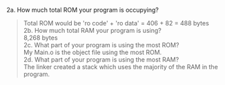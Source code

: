 2a. How much total ROM your program is occupying?  
> Total ROM would be 'ro code' + 'ro data' = 406 + 82 = 488 bytes  
2b. How much total RAM your program is using?  
> 8,268 bytes  
2c. What part of your program is using the most ROM?  
> My Main.o is the object file using the most ROM.  
2d. What part of your program is using the most RAM?  
> The linker created a stack which uses the majority of the RAM in the program.    
